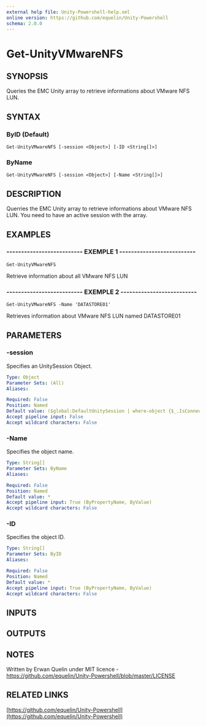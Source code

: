 ```yaml
---
external help file: Unity-Powershell-help.xml
online version: https://github.com/equelin/Unity-Powershell
schema: 2.0.0
---
```


# Get-UnityVMwareNFS

## SYNOPSIS
Queries the EMC Unity array to retrieve informations about VMware NFS LUN.

## SYNTAX

### ByID (Default)
```
Get-UnityVMwareNFS [-session <Object>] [-ID <String[]>]
```

### ByName
```
Get-UnityVMwareNFS [-session <Object>] [-Name <String[]>]
```

## DESCRIPTION
Querries the EMC Unity array to retrieve informations about VMware NFS LUN.
You need to have an active session with the array.

## EXAMPLES

### -------------------------- EXEMPLE 1 --------------------------
```
Get-UnityVMwareNFS
```

Retrieve information about all VMware NFS LUN

### -------------------------- EXEMPLE 2 --------------------------
```
Get-UnityVMwareNFS -Name 'DATASTORE01'
```

Retrieves information about VMware NFS LUN named DATASTORE01

## PARAMETERS

### -session
Specifies an UnitySession Object.

```yaml
Type: Object
Parameter Sets: (All)
Aliases: 

Required: False
Position: Named
Default value: ($global:DefaultUnitySession | where-object {$_.IsConnected -eq $true})
Accept pipeline input: False
Accept wildcard characters: False
```

### -Name
Specifies the object name.

```yaml
Type: String[]
Parameter Sets: ByName
Aliases: 

Required: False
Position: Named
Default value: *
Accept pipeline input: True (ByPropertyName, ByValue)
Accept wildcard characters: False
```

### -ID
Specifies the object ID.

```yaml
Type: String[]
Parameter Sets: ByID
Aliases: 

Required: False
Position: Named
Default value: *
Accept pipeline input: True (ByPropertyName, ByValue)
Accept wildcard characters: False
```

## INPUTS

## OUTPUTS

## NOTES
Written by Erwan Quelin under MIT licence - https://github.com/equelin/Unity-Powershell/blob/master/LICENSE

## RELATED LINKS

[https://github.com/equelin/Unity-Powershell](https://github.com/equelin/Unity-Powershell)

